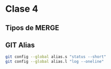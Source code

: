 # Clase 4

## Tipos de MERGE

## GIT Alias

```sh
git config --global alias.s "status --short"
git config --global alias.l "log --oneline"
```